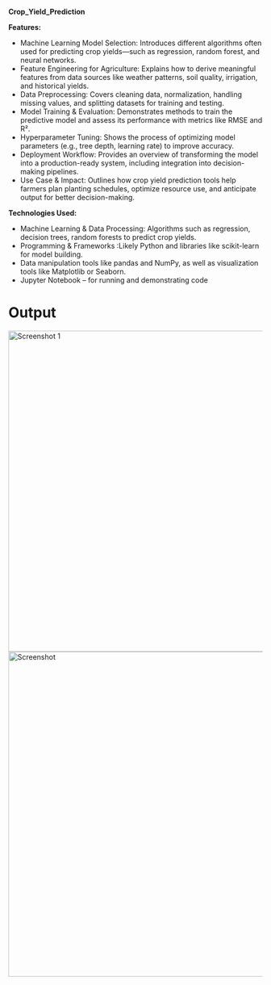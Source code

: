 <strong> Crop_Yield_Prediction</strong>

<strong>Features:</strong>

<ul>  
<li>Machine Learning Model Selection: Introduces different algorithms often used for predicting crop yields—such as regression, random forest, and neural networks.</li>
  
<li>Feature Engineering for Agriculture: Explains how to derive meaningful features from data sources like weather patterns, soil quality, irrigation, and historical yields.</li>

<li>Data Preprocessing: Covers cleaning data, normalization, handling missing values, and splitting datasets for training and testing.</li>

<li>Model Training & Evaluation: Demonstrates methods to train the predictive model and assess its performance with metrics like RMSE and R².</li>

<li>Hyperparameter Tuning: Shows the process of optimizing model parameters (e.g., tree depth, learning rate) to improve accuracy.</li>

<li>Deployment Workflow: Provides an overview of transforming the model into a production-ready system, including integration into decision-making pipelines.</li>

<li>Use Case & Impact: Outlines how crop yield prediction tools help farmers plan planting schedules, optimize resource use, and anticipate output for better decision-making.</li>
</ul>

<strong>Technologies Used:</strong>

<ul>
<li>Machine Learning & Data Processing: Algorithms such as regression, decision trees, random forests to predict crop yields.</li>
<li>Programming & Frameworks :Likely Python and libraries like scikit-learn for model building.</li>
<li>Data manipulation tools like pandas and NumPy, as well as visualization tools like Matplotlib or Seaborn.</li>
<li>Jupyter Notebook – for running and demonstrating code</li>
</ul>

# Output

<img width="1366" height="636" alt="Screenshot 1" src="https://github.com/user-attachments/assets/d2b4abbb-0c95-4cda-89d6-0de0362540fb" />
<img width="1366" height="644" alt="Screenshot" src="https://github.com/user-attachments/assets/3c4b9654-a916-4587-aead-e1b0bfeea9b5" />







